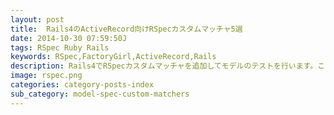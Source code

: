 ```yaml
---
layout: post
title:  Rails4のActiveRecord向けRSpecカスタムマッチャ5選
date: 2014-10-30 07:59:50J
tags: RSpec Ruby Rails
keywords: RSpec,FactoryGirl,ActiveRecord,Rails
description: Rails4でRSpecカスタムマッチャを追加してモデルのテストを行います。ここで紹介するカスタムマッチャではNOT NULL制約、UNIQUE制約、外部キー制約といったDB制約のテストや、FactoryGirlで正しくモデルを作れることなどをテストします。
image: rspec.png
categories: category-posts-index
sub_category: model-spec-custom-matchers
---
```

